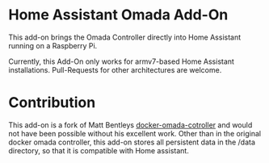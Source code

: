 # Home Assistant Omada Add-On
This add-on brings the Omada Controller directly into Home Assistant running on a Raspberry Pi.

Currently, this Add-On only works for armv7-based Home Assistant installations. Pull-Requests for other architectures are welcome. 

# Contribution 
This add-on is a fork of Matt Bentleys [docker-omada-cotroller](https://github.com/mbentley/docker-omada-controller) and would not have been possible without his excellent work. Other than in the original docker omada controller, this add-on stores all persistent data in the /data directory, so that it is compatible with Home assistant. 
